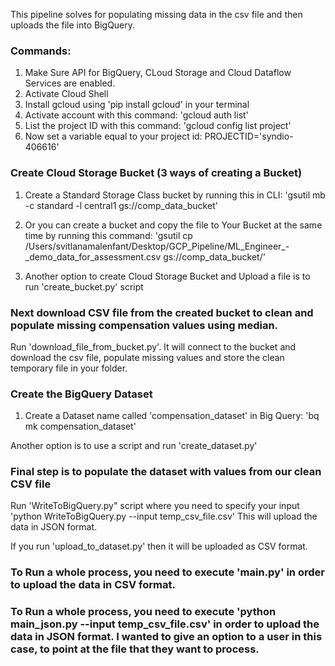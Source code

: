 This pipeline solves for populating missing data in the csv file and then uploads the file into BigQuery.

### Commands:

1. Make Sure API for BigQuery, CLoud Storage and Cloud Dataflow Services are enabled.
2. Activate Cloud Shell
3. Install gcloud using 'pip install gcloud' in your terminal
4. Activate account with this command: 'gcloud auth list'
5. List the project ID with this command: 'gcloud config list project'
6. Now set a variable equal to your project id: PROJECTID='syndio-406616'


### Create Cloud Storage Bucket (3 ways of creating a Bucket)

1. Create a Standard Storage Class bucket by running this in CLI:
    'gsutil mb -c standard -l central1 gs://comp_data_bucket'
2. Or you can create a bucket and copy the file to Your Bucket at the same time by running this command:
    'gsutil cp /Users/svitlanamalenfant/Desktop/GCP_Pipeline/ML_Engineer_-_demo_data_for_assessment.csv gs://comp_data_bucket/'

3. Another option to create Cloud Storage Bucket and Upload a file is to run 'create_bucket.py' script

### Next download CSV file from the created bucket to clean and populate missing compensation values using median.
Run 'download_file_from_bucket.py'. It will connect to the bucket and download the csv file, populate missing values and store the clean temporary file in your folder.

### Create the BigQuery Dataset

1. Create a Dataset name called 'compensation_dataset' in Big Query: 'bq mk compensation_dataset'

Another option is to use a script and run 'create_dataset.py'

### Final step is to populate the dataset with values from our clean CSV file
Run 'WriteToBigQuery.py" script where you need to specify your input
'python WriteToBigQuery.py --input temp_csv_file.csv'
This will upload the data in JSON format.

If you run 'upload_to_dataset.py' then it will be uploaded as CSV format.

### To Run a whole process, you need to execute 'main.py' in order to upload the data in CSV format. 

### To Run a whole process, you need to execute 'python main_json.py --input temp_csv_file.csv' in order to upload the data in JSON format. I wanted to give an option to a user in this case, to point at the file that they want to process.
